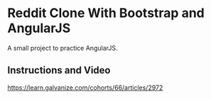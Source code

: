 # Reddit Clone With Bootstrap and AngularJS

A small project to practice AngularJS.

## Instructions and Video
https://learn.galvanize.com/cohorts/66/articles/2972
